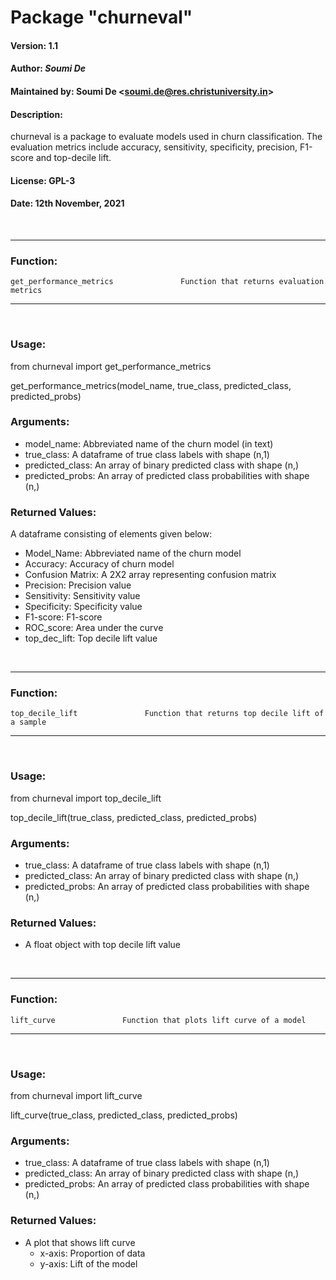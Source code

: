 # Package "churneval"

#### **Version:** 1.1

#### **Author:** *Soumi De*

#### **Maintained by:** Soumi De <<soumi.de@res.christuniversity.in>>

#### **Description:** 
churneval is a package to evaluate models used in churn classification. The evaluation metrics include accuracy, sensitivity, specificity, precision, F1-score and top-decile lift.

#### **License:** GPL-3

#### **Date:** 12th November, 2021
<br>

___


### **Function:**
    get_performance_metrics               Function that returns evaluation metrics

___
<br>

### **Usage:**

from churneval import get_performance_metrics

get_performance_metrics(model_name, true_class, predicted_class, predicted_probs)

### **Arguments:**
* model_name: 		Abbreviated name of the churn model (in text)
* true_class: 		A dataframe of true class labels with shape (n,1)
* predicted_class: 	An array of binary predicted class with shape (n,)
* predicted_probs:	An array of predicted class probabilities with shape (n,)

### **Returned Values:**

A dataframe consisting of elements given below:
* Model_Name: Abbreviated name of the churn model
* Accuracy:		Accuracy of churn model
* Confusion Matrix:	A 2X2 array representing confusion matrix
* Precision:		Precision value
* Sensitivity:		Sensitivity value
* Specificity:		Specificity value
* F1-score:		F1-score
* ROC_score:		Area under the curve
* top_dec_lift:		Top decile lift value

<br>


___

### **Function:**
    top_decile_lift               Function that returns top decile lift of a sample

___
<br>

### **Usage:**

from churneval import top_decile_lift

top_decile_lift(true_class, predicted_class, predicted_probs)

### **Arguments:**
* true_class: 		A dataframe of true class labels with shape (n,1)
* predicted_class: 	An array of binary predicted class with shape (n,)
* predicted_probs:	An array of predicted class probabilities with shape (n,)

### **Returned Values:**

* A float object with top decile lift value

<br>


___

### **Function:**
    lift_curve               Function that plots lift curve of a model

___
<br>

### **Usage:**

from churneval import lift_curve

lift_curve(true_class, predicted_class, predicted_probs)

### **Arguments:**
* true_class: 		A dataframe of true class labels with shape (n,1)
* predicted_class: 	An array of binary predicted class with shape (n,)
* predicted_probs:	An array of predicted class probabilities with shape (n,)

### **Returned Values:**

* A plot that shows lift curve
    * x-axis: Proportion of data
    * y-axis: Lift of the model
